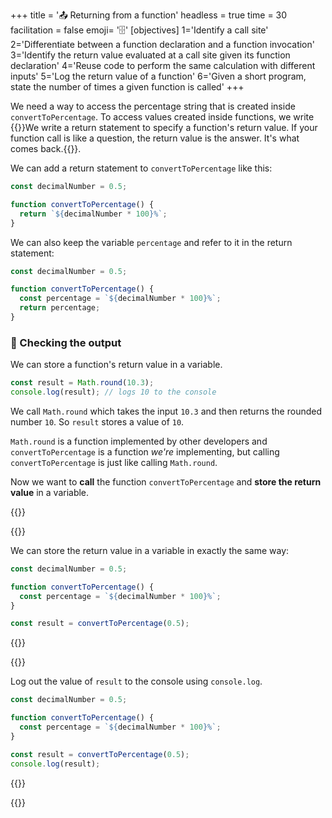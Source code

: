 +++
title = '📤 Returning from a function'
headless = true
time = 30
facilitation = false
emoji= '🗄️'
[objectives]
    1='Identify a call site'
    2='Differentiate between a function declaration and a function invocation'
    3='Identify the return value evaluated at a call site given its function declaration'
    4='Reuse code to perform the same calculation with different inputs'
    5='Log the return value of a function'
    6='Given a short program, state the number of times a given function is called'
+++

We need a way to access the percentage string that is created inside `convertToPercentage`. To access values created inside functions, we write {{<tooltip title="return statements">}}We write a return statement to specify a function's return value. If your function call is like a question, the return value is the answer. It's what comes back.{{</tooltip>}}.

We can add a return statement to `convertToPercentage` like this:

```js {linenos=table,hl_lines=["4"],linenostart=1}
const decimalNumber = 0.5;

function convertToPercentage() {
  return `${decimalNumber * 100}%`;
}
```

We can also keep the variable `percentage` and refer to it in the return statement:

```js {linenos=table,hl_lines=["4-5"],linenostart=1}
const decimalNumber = 0.5;

function convertToPercentage() {
  const percentage = `${decimalNumber * 100}%`;
  return percentage;
}
```

### 🔎 Checking the output

We can store a function's return value in a variable.

```js
const result = Math.round(10.3);
console.log(result); // logs 10 to the console
```

We call `Math.round` which takes the input `10.3` and then returns the rounded number `10`. So `result` stores a value of `10`.

`Math.round` is a function implemented by other developers and `convertToPercentage` is a function _we're_ implementing, but calling `convertToPercentage` is just like calling `Math.round`.

Now we want to **call** the function `convertToPercentage` and **store the return value** in a variable.

{{<tabs name="checking output">}}

{{<tab name="Store the return value">}}

We can store the return value in a variable in exactly the same way:

```js {linenos=table,hl_lines=["7"],linenostart=1}
const decimalNumber = 0.5;

function convertToPercentage() {
  const percentage = `${decimalNumber * 100}%`;
}

const result = convertToPercentage(0.5);
```

{{</tab>}}

{{<tab name="Log the return value">}}

Log out the value of `result` to the console using `console.log`.

```js {linenos=table,hl_lines=["8"],linenostart=1}
const decimalNumber = 0.5;

function convertToPercentage() {
  const percentage = `${decimalNumber * 100}%`;
}

const result = convertToPercentage(0.5);
console.log(result);
```

{{</tab>}}

{{</tabs>}}
